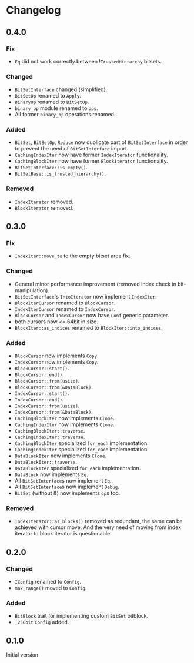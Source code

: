 # Changelog

## 0.4.0
### Fix
- `Eq` did not work correctly between !`TrustedHierarchy` bitsets.

### Changed
-  `BitSetInterface` changed (simplified).
- `BitSetOp` renamed to `Apply`.
- `BinaryOp` renamed to `BitSetOp`.
- `binary_op` module renamed to `ops`.
- All former `binary_op` operations renamed.

### Added
- `BitSet`, `BitSetOp`, `Reduce` now duplicate part of `BitSetInterface` in 
order to prevent the need of `BitSetInterface` import.
- `CachingIndexIter` now have former `IndexIterator` functionality.
- `CachingBlockIter` now have former `BlockIterator` functionality.
- `BitSetInterface::is_empty()`.
- `BitSetBase::is_trusted_hierarchy()`.

### Removed
- `IndexIterator` removed.
- `BlockIterator` removed.

## 0.3.0
### Fix
- `IndexIter::move_to` to the empty bitset area fix.

### Changed 
- General minor performance improvement (removed index check in bit-manipulation).
- `BitSetInterface`'s `IntoIterator` now implement `IndexIter`.
- `BlockIterCursor` renamed to `BlockCursor`.
- `IndexIterCursor` renamed to `IndexCursor`.
- `BlockCursor` and `IndexCursor` now have `Conf` generic parameter.
- both cursors now <= 64bit in size.
- `BlockIter::as_indices` renamed to `BlockIter::into_indices`. 

### Added
- `BlockCursor` now implements `Copy`.
- `IndexCursor` now implements `Copy`.
- `BlockCursor::start()`.
- `BlockCursor::end()`.
- `BlockCursor::from(usize)`.
- `BlockCursor::from(&DataBlock)`.
- `IndexCursor::start()`.
- `IndexCursor::end()`.
- `IndexCursor::from(usize)`.
- `IndexCursor::from(&DataBlock)`.
- `CachingBlockIter` now implements `Clone`.
- `CachingIndexIter` now implements `Clone`.
- `CachingBlockIter::traverse`.
- `CachingIndexIter::traverse`.
- `CachingBlockIter` specialized `for_each` implementation.
- `CachingIndexIter` specialized `for_each` implementation.
- `DataBlockIter` now implements `Clone`.
- `DataBlockIter::traverse`.
- `DataBlockIter` specialized `for_each` implementation.
- `DataBlock` now implements `Eq`.
- All `BitSetInterface`s now implement `Eq`.
- All `BitSetInterface`s now implement `Debug`.
- `BitSet` (without &) now implements `op`s too.

### Removed
- `IndexIterator::as_blocks()` removed as redundant, the same can be achieved with cursor move. 
  And the very need of moving from index iterator to block iterator is questionable.

## 0.2.0
### Changed
- `IConfig` renamed to `Config`.
- `max_range()` moved to `Config`.

### Added
- `BitBlock` trait for implementing custom `BitSet` bitblock.
- `_256bit` `Config` added.

## 0.1.0

Initial version